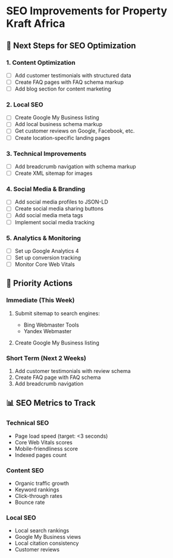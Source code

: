 # SEO Improvements for Property Kraft Africa

## 🔄 Next Steps for SEO Optimization

### 1. Content Optimization

- [ ] Add customer testimonials with structured data
- [ ] Create FAQ pages with FAQ schema markup
- [ ] Add blog section for content marketing

### 2. Local SEO

- [ ] Create Google My Business listing
- [ ] Add local business schema markup
- [ ] Get customer reviews on Google, Facebook, etc.
- [ ] Create location-specific landing pages

### 3. Technical Improvements

- [ ] Add breadcrumb navigation with schema markup
- [ ] Create XML sitemap for images

### 4. Social Media & Branding

- [ ] Add social media profiles to JSON-LD
- [ ] Create social media sharing buttons
- [ ] Add social media meta tags
- [ ] Implement social media tracking

### 5. Analytics & Monitoring

- [ ] Set up Google Analytics 4
- [ ] Set up conversion tracking
- [ ] Monitor Core Web Vitals

## 🎯 Priority Actions

### Immediate (This Week)

1. Submit sitemap to search engines:

   - Bing Webmaster Tools
   - Yandex Webmaster

2. Create Google My Business listing

### Short Term (Next 2 Weeks)

1. Add customer testimonials with review schema
2. Create FAQ page with FAQ schema
3. Add breadcrumb navigation

## 📊 SEO Metrics to Track

### Technical SEO

- Page load speed (target: <3 seconds)
- Core Web Vitals scores
- Mobile-friendliness score
- Indexed pages count

### Content SEO

- Organic traffic growth
- Keyword rankings
- Click-through rates
- Bounce rate

### Local SEO

- Local search rankings
- Google My Business views
- Local citation consistency
- Customer reviews
